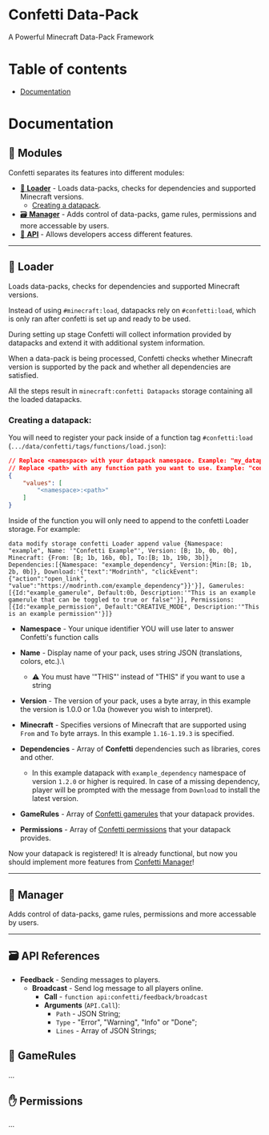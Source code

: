 # Confetti Data-Pack
A Powerful Minecraft Data-Pack Framework

# Table of contents
* [Documentation](#documentation)

# Documentation

## 📜 Modules
Confetti separates its features into different modules:
* [📁 **Loader**](#📁-loader) - Loads data-packs, checks for dependencies and supported Minecraft versions.
    * [Creating a datapack](#creating-a-datapack).
* [🗃️ **Manager**](#🔧-manager) - Adds control of data-packs, game rules, permissions and more accessable by users.
* [🔧 **API**](#🗃️-api-references) - Allows developers access different features.

---

## 📁 Loader
Loads data-packs, checks for dependencies and supported Minecraft versions.

Instead of using `#minecraft:load`, datapacks rely on `#confetti:load`, which is only ran after confetti is set up and ready to be used.

During setting up stage Confetti will collect information provided by datapacks and extend it with additional system information.

When a data-pack is being processed, Confetti checks whether Minecraft version is supported by the pack and whether all dependencies are satisfied.

All the steps result in `minecraft:confetti Datapacks` storage containing all the loaded datapacks.

### **Creating a datapack:**

You will need to register your pack inside of a function tag `#confetti:load` (`.../data/confetti/tags/functions/load.json`):
```json
// Replace <namespace> with your datapack namespace. Example: "my_datapack"
// Replace <path> with any function path you want to use. Example: "confetti/load"
{
    "values": [
        "<namespace>:<path>"
    ]
}
```

Inside of the function you will only need to append to the confetti Loader storage. For example:
```mcfunction
data modify storage confetti Loader append value {Namespace: "example", Name: '"Confetti Example"', Version: [B; 1b, 0b, 0b], Minecraft: {From: [B; 1b, 16b, 0b], To:[B; 1b, 19b, 3b]}, Dependencies:[{Namespace: "example_dependency", Version:{Min:[B; 1b, 2b, 0b]}, Download:'{"text":"Modrinth", "clickEvent":{"action":"open_link", "value":"https://modrinth.com/example_dependency"}}'}], Gamerules:[{Id:"example_gamerule", Default:0b, Description:'"This is an example gamerule that can be toggled to true or false"'}], Permissions:[{Id:"example_permission", Default:"CREATIVE_MODE", Description:'"This is an example permission"'}]}
```
* **Namespace** - Your unique identifier YOU will use later to answer Confetti's function calls

* **Name** - Display name of your pack, uses string JSON (translations, colors, etc.).\
    * ⚠️ You must have '"THIS"' instead of "THIS" if you want to use a string

* **Version** - The version of your pack, uses a byte array, in this example the version is 1.0.0 or 1.0a (however you wish to interpret).

* **Minecraft** - Specifies versions of Minecraft that are supported using `From` and `To` byte arrays. In this example `1.16-1.19.3` is specified.

* **Dependencies** - Array of __Confetti__ dependencies such as libraries, cores and other.
    * In this example datapack with `example_dependency` namespace of version `1.2.0` or higher is required. In case of a missing dependency, player will be prompted with the message from `Download` to install the latest version.

* **GameRules** - Array of [Confetti gamerules](#📔-gamerules) that your datapack provides.

* **Permissions** - Array of [Confetti permissions](#✋-permissions) that your datapack provides.

Now your datapack is registered! It is already functional, but now you should implement more features from [Confetti Manager](#🔧-manager)!

---

## 🔧 Manager
Adds control of data-packs, game rules, permissions and more accessable by users.

---

## 🗃️ API References
* **Feedback** - Sending messages to players.
    * **Broadcast** - Send log message to all players online.
        * **Call** - `function api:confetti/feedback/broadcast`
        * **Arguments** (`API.Call`):
            * `Path` - JSON String;
            * `Type` - "Error", "Warning", "Info" or "Done";
            * `Lines` - Array of JSON Strings;

## 📔 GameRules
...

## ✋ Permissions
...
